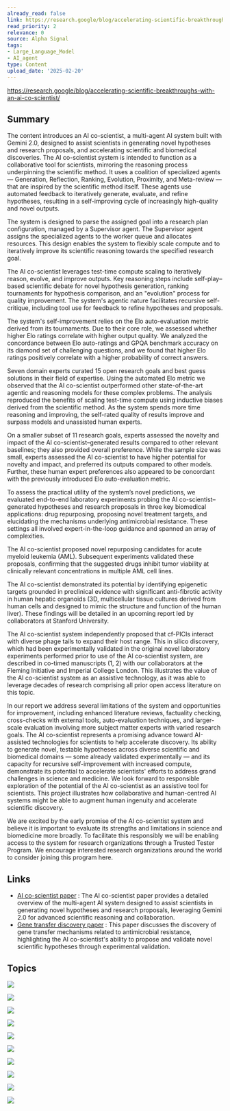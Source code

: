 ```yaml
---
already_read: false
link: https://research.google/blog/accelerating-scientific-breakthroughs-with-an-ai-co-scientist/
read_priority: 2
relevance: 0
source: Alpha Signal
tags:
- Large_Language_Model
- AI_agent
type: Content
upload_date: '2025-02-20'
---
```


https://research.google/blog/accelerating-scientific-breakthroughs-with-an-ai-co-scientist/
## Summary

The content introduces an AI co-scientist, a multi-agent AI system built with Gemini 2.0, designed to assist scientists in generating novel hypotheses and research proposals, and accelerating scientific and biomedical discoveries. The AI co-scientist system is intended to function as a collaborative tool for scientists, mirroring the reasoning process underpinning the scientific method. It uses a coalition of specialized agents — Generation, Reflection, Ranking, Evolution, Proximity, and Meta-review — that are inspired by the scientific method itself. These agents use automated feedback to iteratively generate, evaluate, and refine hypotheses, resulting in a self-improving cycle of increasingly high-quality and novel outputs.

The system is designed to parse the assigned goal into a research plan configuration, managed by a Supervisor agent. The Supervisor agent assigns the specialized agents to the worker queue and allocates resources. This design enables the system to flexibly scale compute and to iteratively improve its scientific reasoning towards the specified research goal.

The AI co-scientist leverages test-time compute scaling to iteratively reason, evolve, and improve outputs. Key reasoning steps include self-play–based scientific debate for novel hypothesis generation, ranking tournaments for hypothesis comparison, and an "evolution" process for quality improvement. The system's agentic nature facilitates recursive self-critique, including tool use for feedback to refine hypotheses and proposals.

The system's self-improvement relies on the Elo auto-evaluation metric derived from its tournaments. Due to their core role, we assessed whether higher Elo ratings correlate with higher output quality. We analyzed the concordance between Elo auto-ratings and GPQA benchmark accuracy on its diamond set of challenging questions, and we found that higher Elo ratings positively correlate with a higher probability of correct answers.

Seven domain experts curated 15 open research goals and best guess solutions in their field of expertise. Using the automated Elo metric we observed that the AI co-scientist outperformed other state-of-the-art agentic and reasoning models for these complex problems. The analysis reproduced the benefits of scaling test-time compute using inductive biases derived from the scientific method. As the system spends more time reasoning and improving, the self-rated quality of results improve and surpass models and unassisted human experts.

On a smaller subset of 11 research goals, experts assessed the novelty and impact of the AI co-scientist–generated results compared to other relevant baselines; they also provided overall preference. While the sample size was small, experts assessed the AI co-scientist to have higher potential for novelty and impact, and preferred its outputs compared to other models. Further, these human expert preferences also appeared to be concordant with the previously introduced Elo auto-evaluation metric.

To assess the practical utility of the system’s novel predictions, we evaluated end-to-end laboratory experiments probing the AI co-scientist–generated hypotheses and research proposals in three key biomedical applications: drug repurposing, proposing novel treatment targets, and elucidating the mechanisms underlying antimicrobial resistance. These settings all involved expert-in-the-loop guidance and spanned an array of complexities.

The AI co-scientist proposed novel repurposing candidates for acute myeloid leukemia (AML). Subsequent experiments validated these proposals, confirming that the suggested drugs inhibit tumor viability at clinically relevant concentrations in multiple AML cell lines.

The AI co-scientist demonstrated its potential by identifying epigenetic targets grounded in preclinical evidence with significant anti-fibrotic activity in human hepatic organoids (3D, multicellular tissue cultures derived from human cells and designed to mimic the structure and function of the human liver). These findings will be detailed in an upcoming report led by collaborators at Stanford University.

The AI co-scientist system independently proposed that cf-PICIs interact with diverse phage tails to expand their host range. This in silico discovery, which had been experimentally validated in the original novel laboratory experiments performed prior to use of the AI co-scientist system, are described in co-timed manuscripts (1, 2) with our collaborators at the Fleming Initiative and Imperial College London. This illustrates the value of the AI co-scientist system as an assistive technology, as it was able to leverage decades of research comprising all prior open access literature on this topic.

In our report we address several limitations of the system and opportunities for improvement, including enhanced literature reviews, factuality checking, cross-checks with external tools, auto-evaluation techniques, and larger-scale evaluation involving more subject matter experts with varied research goals. The AI co-scientist represents a promising advance toward AI-assisted technologies for scientists to help accelerate discovery. Its ability to generate novel, testable hypotheses across diverse scientific and biomedical domains — some already validated experimentally — and its capacity for recursive self-improvement with increased compute, demonstrate its potential to accelerate scientists' efforts to address grand challenges in science and medicine. We look forward to responsible exploration of the potential of the AI co-scientist as an assistive tool for scientists. This project illustrates how collaborative and human-centred AI systems might be able to augment human ingenuity and accelerate scientific discovery.

We are excited by the early promise of the AI co-scientist system and believe it is important to evaluate its strengths and limitations in science and biomedicine more broadly. To facilitate this responsibly we will be enabling access to the system for research organizations through a Trusted Tester Program. We encourage interested research organizations around the world to consider joining this program here.
## Links

- [AI co-scientist paper](https://storage.googleapis.com/coscientist_paper/ai_coscientist.pdf) : The AI co-scientist paper provides a detailed overview of the multi-agent AI system designed to assist scientists in generating novel hypotheses and research proposals, leveraging Gemini 2.0 for advanced scientific reasoning and collaboration.
- [Gene transfer discovery paper](https://storage.googleapis.com/coscientist_paper/penades2025ai.pdf) : This paper discusses the discovery of gene transfer mechanisms related to antimicrobial resistance, highlighting the AI co-scientist's ability to propose and validate novel scientific hypotheses through experimental validation.

## Topics

![](topics/Concept/AI%20Co%20Scientist)

![](topics/Concept/AI%20Agents)

![](topics/Model/Gemini)

![](topics/Concept/Scientific%20Method)

![](topics/Concept/Elo%20Auto%20Evaluation%20Metric)

![](topics/Concept/Inference%20time%20Scaling)

![](topics/Concept/Transdisciplinary%20Research)

![](topics/Concept/Drug%20Repurposing)

![](topics/Concept/Target%20Discovery)

![](topics/Concept/Antimicrobial%20Resistance)